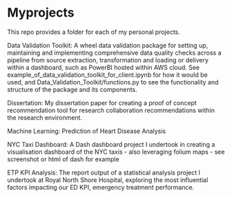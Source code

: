 # Myprojects

This repo provides a folder for each of my personal projects.

Data Validation Toolkit: A wheel data validation package for setting up, maintaining and implementing comprehensive data quality checks across a pipeline from source extraction, transformation and loading or delivery within a dashboard, such as PowerBI hosted within AWS cloud. See example_of_data_validation_toolkit_for_client.ipynb for how it would be used, and Data_Validation_Toolkit/functions.py to see the functionality and structure of the package and its components.

Dissertation: My dissertation paper for creating a proof of concept recommendation tool for research collaboration recommendations within the research environment.

Machine Learning: Prediction of Heart Disease Analysis

NYC Taxi Dashboard: A Dash dashboard project I undertook in creating a visualisation dashboard of the NYC taxis - also leveraging folium maps - see screenshot or html of dash for example

ETP KPI Analysis: The report output of a statistical analysis project I undertook at Royal North Shore Hospital, exploring the most influential factors impacting our ED KPI, emergency treatment performance.
